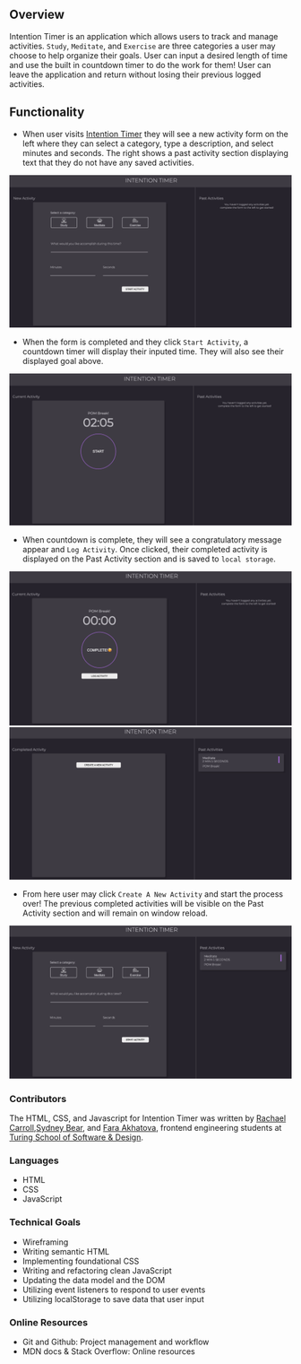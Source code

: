## Overview
Intention Timer is an application which allows users to track and manage activities. `Study`, `Meditate`, and `Exercise` are three categories a user may choose to help organize their goals. User can input a desired length of time and use the built in countdown timer to do the work for them! User can leave the application and return without losing their previous logged activities.

## Functionality
-   When user visits [Intention Timer](https://rachaelcarroll.github.io/intention-timer/) they will see a new activity form on the left where they can select a category, type a description, and select minutes and seconds. The right shows a past activity section displaying text that they do not have any saved activities.

![img](assets/main-view.png)

- When the form is completed and they click `Start Activity`, a countdown timer will display their inputed time. They will also see their displayed goal above.

![img](assets/timer-view.png)

- When countdown is complete, they will see a congratulatory message appear and `Log Activity`.  Once clicked, their completed activity is displayed on the Past Activity section and is saved to `local storage`.

![img](assets/completed-view.png)
![img](assets/create-new.png)

-   From here user may click `Create A New Activity` and start the process over!  The previous completed activities will be visible on the Past Activity section and will remain on window reload.  

![img](assets/saved-view.png)

### Contributors
The HTML, CSS, and Javascript for Intention Timer was written by [Rachael Carroll](https://github.com/rachaelcarroll),[Sydney Bear](https://github.com/sydnerd), and [Fara Akhatova](https://github.com/Fakhatova), frontend engineering students at [Turing School of Software & Design](https://turing.edu/).

### Languages
* HTML
* CSS
* JavaScript

### Technical Goals
* Wireframing
* Writing semantic HTML
* Implementing foundational CSS
* Writing and refactoring clean JavaScript
* Updating the data model and the DOM
* Utilizing event listeners to respond to user events
* Utilizing localStorage to save data that user input

### Online Resources
* Git and Github: Project management and workflow
* MDN docs & Stack Overflow: Online resources
